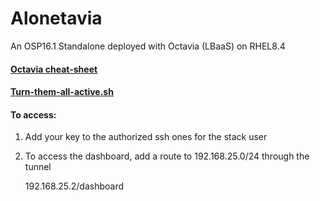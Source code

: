 # Alonetavia
An OSP16.1 Standalone deployed with Octavia (LBaaS) on RHEL8.4

#### [Octavia cheat-sheet](https://github.com/drykxs/alonetavia/wiki)
#### [Turn-them-all-active.sh](https://github.com/david-hill/cloud/blob/77b8bf136aceca7677070f68393b2d0edf50ea89/ops/octavia_lb.sh)

#### To access: 
1. Add your key to the authorized ssh ones for the stack user
2. To access the dashboard, add a route to 192.168.25.0/24 through the tunnel
   
   192.168.25.2/dashboard
   
